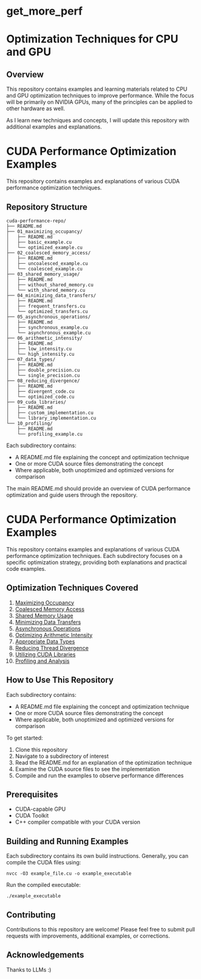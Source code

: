 # get_more_perf

# Optimization Techniques for CPU and GPU

## Overview

This repository contains examples and learning materials related to CPU and GPU optimization techniques to improve performance. While the focus will be primarily on NVIDIA GPUs, many of the principles can be applied to other hardware as well.

As I learn new techniques and concepts, I will update this repository with additional examples and explanations.


# CUDA Performance Optimization Examples

This repository contains examples and explanations of various CUDA performance optimization techniques.

## Repository Structure

```
cuda-performance-repo/
├── README.md
├── 01_maximizing_occupancy/
│   ├── README.md
│   ├── basic_example.cu
│   └── optimized_example.cu
├── 02_coalesced_memory_access/
│   ├── README.md
│   ├── uncoalesced_example.cu
│   └── coalesced_example.cu
├── 03_shared_memory_usage/
│   ├── README.md
│   ├── without_shared_memory.cu
│   └── with_shared_memory.cu
├── 04_minimizing_data_transfers/
│   ├── README.md
│   ├── frequent_transfers.cu
│   └── optimized_transfers.cu
├── 05_asynchronous_operations/
│   ├── README.md
│   ├── synchronous_example.cu
│   └── asynchronous_example.cu
├── 06_arithmetic_intensity/
│   ├── README.md
│   ├── low_intensity.cu
│   └── high_intensity.cu
├── 07_data_types/
│   ├── README.md
│   ├── double_precision.cu
│   └── single_precision.cu
├── 08_reducing_divergence/
│   ├── README.md
│   ├── divergent_code.cu
│   └── optimized_code.cu
├── 09_cuda_libraries/
│   ├── README.md
│   ├── custom_implementation.cu
│   └── library_implementation.cu
└── 10_profiling/
    ├── README.md
    └── profiling_example.cu
```

Each subdirectory contains:
- A README.md file explaining the concept and optimization technique
- One or more CUDA source files demonstrating the concept
- Where applicable, both unoptimized and optimized versions for comparison

The main README.md should provide an overview of CUDA performance optimization and guide users through the repository.


# CUDA Performance Optimization Examples

This repository contains examples and explanations of various CUDA performance optimization techniques. Each subdirectory focuses on a specific optimization strategy, providing both explanations and practical code examples.

## Optimization Techniques Covered

1. [Maximizing Occupancy](./01_maximizing_occupancy/)
2. [Coalesced Memory Access](./02_coalesced_memory_access/)
3. [Shared Memory Usage](./03_shared_memory_usage/)
4. [Minimizing Data Transfers](./04_minimizing_data_transfers/)
5. [Asynchronous Operations](./05_asynchronous_operations/)
6. [Optimizing Arithmetic Intensity](./06_arithmetic_intensity/)
7. [Appropriate Data Types](./07_data_types/)
8. [Reducing Thread Divergence](./08_reducing_divergence/)
9. [Utilizing CUDA Libraries](./09_cuda_libraries/)
10. [Profiling and Analysis](./10_profiling/)

## How to Use This Repository

Each subdirectory contains:
- A README.md file explaining the concept and optimization technique
- One or more CUDA source files demonstrating the concept
- Where applicable, both unoptimized and optimized versions for comparison

To get started:
1. Clone this repository
2. Navigate to a subdirectory of interest
3. Read the README.md for an explanation of the optimization technique
4. Examine the CUDA source files to see the implementation
5. Compile and run the examples to observe performance differences

## Prerequisites

- CUDA-capable GPU
- CUDA Toolkit 
- C++ compiler compatible with your CUDA version

## Building and Running Examples

Each subdirectory contains its own build instructions. Generally, you can compile the CUDA files using:

```
nvcc -O3 example_file.cu -o example_executable
```

Run the compiled executable:

```
./example_executable
```

## Contributing

Contributions to this repository are welcome! Please feel free to submit pull requests with improvements, additional examples, or corrections.

## Acknowledgements
Thanks to LLMs :) 

